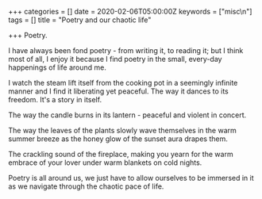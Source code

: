 +++
categories = []
date = 2020-02-06T05:00:00Z
keywords = ["misc\n"]
tags = []
title = "Poetry and our chaotic life"

+++
Poetry.

I have always been fond poetry - from writing it, to reading it; but I think most of all, I enjoy it because I find poetry in the small, every-day happenings of life around me. 

I watch the steam lift itself from the cooking pot in a seemingly infinite manner and I find it liberating yet peaceful. The way it dances to its freedom. It's a story in itself.

The way the candle burns in its lantern - peaceful and violent in concert. 

The way the leaves of the plants slowly wave themselves in the warm summer breeze as the honey glow of the sunset aura drapes them.

The crackling sound of the fireplace, making you yearn for the warm embrace of your lover under warm blankets on cold nights.

Poetry is all around us, we just have to allow ourselves to be immersed in it as we navigate through the chaotic pace of life.